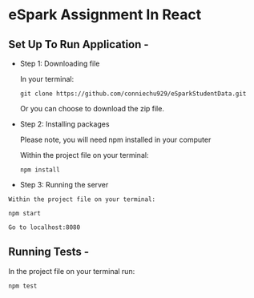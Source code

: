 # eSpark Assignment In React

## Set Up To Run Application -
  * Step 1: Downloading file
  
    In your terminal:
  
    ```git clone https://github.com/conniechu929/eSparkStudentData.git```
  
    Or you can choose to download the zip file.
  
  * Step 2: Installing packages

    Please note, you will need npm installed in your computer
    
    Within the project file on your terminal:
    
    ```npm install```
    
   * Step 3: Running the server
   
    Within the project file on your terminal:
    
    npm start
    
    Go to localhost:8080
    
   ## Running Tests - 
   In the project file on your terminal run:
   
    npm test
    
 

